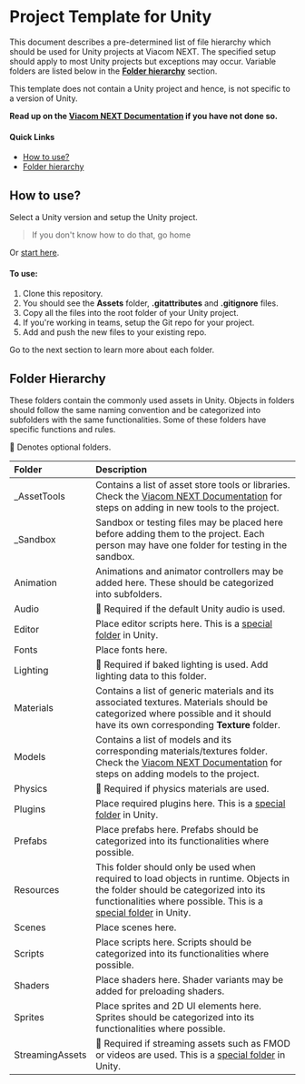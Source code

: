 # Project Template for Unity
This document describes a pre-determined list of file hierarchy which should be used for Unity projects at Viacom NEXT.
The specified setup should apply to most Unity projects but exceptions may occur. Variable folders are listed below in the **[Folder hierarchy](#FolderHierarchy)** section.

This template does not contain a Unity project and hence, is not specific to a version of Unity.

__Read up on the [Viacom NEXT Documentation](https://github.com/UntitledScience/ViacomNextDocumentation/wiki) if you have not done so.__

#### Quick Links
- [How to use?](#HowToUse)
- [Folder hierarchy](#FolderHierarchy)

## <a name="HowToUse"></a> How to use?
Select a Unity version and setup the Unity project. 

> If you don't know how to do that, go home

Or [start here](https://unity3d.com/learn/tutorials/projects/roll-ball-tutorial/setting-game).

#### To use:
1. Clone this repository.
2. You should see the **Assets** folder, **.gitattributes** and **.gitignore** files.
3. Copy all the files into the root folder of your Unity project.
4. If you're working in teams, setup the Git repo for your project.
5. Add and push the new files to your existing repo.

Go to the next section to learn more about each folder.

## <a name="FolderHierarchy"></a> Folder Hierarchy
These folders contain the commonly used assets in Unity. Objects in folders should follow the same naming convention and be categorized into subfolders with the same functionalities. Some of these folders have specific functions and rules.

:arrow_down_small: Denotes optional folders. 

| Folder | Description |
| :----- | :---------- |
| \_AssetTools | Contains a list of asset store tools or libraries. Check the [Viacom NEXT Documentation](https://github.com/UntitledScience/ViacomNextDocumentation/wiki) for steps on adding in new tools to the project. |
| \_Sandbox | Sandbox or testing files may be placed here before adding them to the project. Each person may have one folder for testing in the sandbox. |
| Animation | Animations and animator controllers may be added here. These should be categorized into subfolders. |
| Audio | :arrow_down_small: Required if the default Unity audio is used. |
| Editor | Place editor scripts here. This is a [special folder](https://docs.unity3d.com/Manual/SpecialFolders.html) in Unity. |
| Fonts | Place fonts here. |
| Lighting | :arrow_down_small: Required if baked lighting is used. Add lighting data to this folder. |
| Materials | Contains a list of generic materials and its associated textures. Materials should be categorized where possible and it should have its own corresponding __Texture__ folder. |
| Models | Contains a list of models and its corresponding materials/textures folder. Check the [Viacom NEXT Documentation](https://github.com/UntitledScience/ViacomNextDocumentation/wiki) for steps on adding models to the project. |
| Physics | :arrow_down_small: Required if physics materials are used. |
| Plugins | Place required plugins here. This is a [special folder](https://docs.unity3d.com/Manual/SpecialFolders.html) in Unity. |
| Prefabs | Place prefabs here. Prefabs should be categorized into its functionalities where possible. |
| Resources | This folder should only be used when required to load objects in runtime. Objects in the folder should be categorized into its functionalities where possible. This is a [special folder](https://docs.unity3d.com/Manual/SpecialFolders.html) in Unity. |
| Scenes | Place scenes here. |
| Scripts | Place scripts here. Scripts should be categorized into its functionalities where possible. |
| Shaders | Place shaders here. Shader variants may be added for preloading shaders. |
| Sprites | Place sprites and 2D UI elements here. Sprites should be categorized into its functionalities where possible. |
| StreamingAssets| :arrow_down_small: Required if streaming assets such as FMOD or videos are used. This is a [special folder](https://docs.unity3d.com/Manual/SpecialFolders.html) in Unity. |

